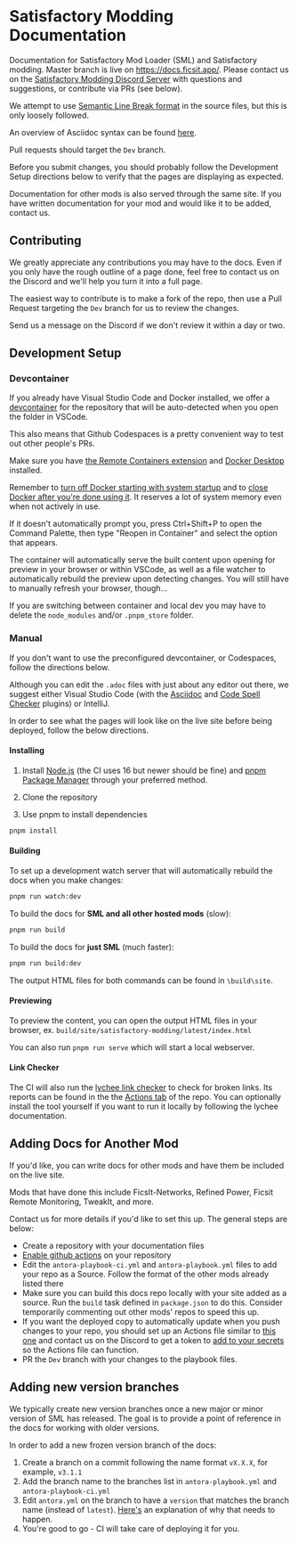 # Satisfactory Modding Documentation

Documentation for Satisfactory Mod Loader (SML) and Satisfactory modding.
Master branch is live on <https://docs.ficsit.app/>.
Please contact us on the
[Satisfactory Modding Discord Server](https://discord.ficsit.app)
with questions and suggestions, or contribute via PRs (see below).

We attempt to use [Semantic Line Break format](https://sembr.org/) in the source files,
but this is only loosely followed.

An overview of Asciidoc syntax can be found [here](https://docs.asciidoctor.org/asciidoc/latest/syntax-quick-reference/).

Pull requests should target the `Dev` branch.

Before you submit changes,
you should probably follow the Development Setup directions below
to verify that the pages are displaying as expected.

Documentation for other mods is also served through the same site.
If you have written documentation for your mod and would like it to be added, contact us.

## Contributing

We greatly appreciate any contributions you may have to the docs.
Even if you only have the rough outline of a page done,
feel free to contact us on the Discord and we'll help you turn it into a full page.

The easiest way to contribute is to make a fork of the repo,
then use a Pull Request targeting the `Dev` branch for us to review the changes.

Send us a message on the Discord if we don't review it within a day or two.

## Development Setup

### Devcontainer

If you already have Visual Studio Code and Docker installed,
we offer a [devcontainer](https://code.visualstudio.com/docs/devcontainers/containers)
for the repository that will be auto-detected when you open the folder in VSCode.

This also means that Github Codespaces is a pretty convenient way to test out other people's PRs.

Make sure you have [the Remote Containers extension](https://marketplace.visualstudio.com/items?itemName=ms-vscode-remote.remote-containers)
and [Docker Desktop](https://www.docker.com/products/docker-desktop) installed.

Remember to [turn off Docker starting with system startup](https://superuser.com/a/1386584)
and to [close Docker after you're done using it](https://www.reddit.com/r/docker/comments/ol11ve/how_to_completely_stop_docker_desktop/).
It reserves a lot of system memory even when not actively in use.

If it doesn't automatically prompt you, press Ctrl+Shift+P to open the Command Palette,
then type "Reopen in Container" and select the option that appears.

The container will automatically serve the built content upon opening for preview in your browser or within VSCode,
as well as a file watcher to automatically rebuild the preview upon detecting changes.
You will still have to manually refresh your browser, though...

If you are switching between container and local dev you may have to delete the `node_modules` and/or `.pnpm_store` folder.

### Manual

If you don't want to use the preconfigured devcontainer, or Codespaces, follow the directions below.

Although you can edit the `.adoc` files with just about any editor out there,
we suggest either Visual Studio Code (with the
[Asciidoc](https://marketplace.visualstudio.com/items?itemName=asciidoctor.asciidoctor-vscode)
and [Code Spell Checker](https://marketplace.visualstudio.com/items?itemName=streetsidesoftware.code-spell-checker) plugins)
or IntelliJ.

In order to see what the pages will look like on the live site before being deployed,
follow the below directions.

#### Installing

1. Install [Node.js](https://nodejs.org/en/download/) (the CI uses 16 but newer should be fine) and [pnpm Package Manager](https://pnpm.io/) through your preferred method.

2. Clone the repository

3. Use pnpm to install dependencies

```bash
pnpm install
```

#### Building

To set up a development watch server that will automatically rebuild the docs when you make changes:

```bash
pnpm run watch:dev
```

To build the docs for **SML and all other hosted mods** (slow):

```bash
pnpm run build
```

To build the docs for **just SML** (much faster):

```bash
pnpm run build:dev
```

The output HTML files for both commands can be found in `\build\site`.

#### Previewing

To preview the content, you can open the output HTML files in your browser, ex. `build/site/satisfactory-modding/latest/index.html`

You can also run `pnpm run serve` which will start a local webserver.

#### Link Checker

The CI will also run the [lychee link checker](https://github.com/lycheeverse/lychee/tree/master) to check for broken links.
Its reports can be found in the the [Actions tab](https://github.com/satisfactorymodding/Documentation/actions) of the repo.
You can optionally install the tool yourself if you want to run it locally by following the lychee documentation.

## Adding Docs for Another Mod

If you'd like, you can write docs for other mods and have them be included on the live site.

Mods that have done this include FicsIt-Networks, Refined Power, Ficsit Remote Monitoring, TweakIt, and more.

Contact us for more details if you'd like to set this up. The general steps are below:

- Create a repository with your documentation files
- [Enable github actions](https://docs.github.com/en/repositories/managing-your-repositorys-settings-and-features/enabling-features-for-your-repository/managing-github-actions-settings-for-a-repository) on your repository
- Edit the `antora-playbook-ci.yml` and `antora-playbook.yml` files to add your repo as a Source. Follow the format of the other mods already listed there
- Make sure you can build this docs repo locally with your site added as a source. Run the `build` task defined in `package.json` to do this. Consider temporarily commenting out other mods' repos to speed this up.
- If you want the deployed copy to automatically update when you push changes to your repo, you should set up an Actions file similar to [this one](.github/workflows/SubModPush.yml.example) and contact us on the Discord to get a token to [add to your secrets](https://docs.github.com/en/actions/security-guides/encrypted-secrets#creating-encrypted-secrets-for-a-repository) so the Actions file can function.
- PR the `Dev` branch with your changes to the playbook files.

## Adding new version branches

We typically create new version branches once a new major or minor version of SML has released.
The goal is to provide a point of reference in the docs for working with older versions.

In order to add a new frozen version branch of the docs:

1. Create a branch on a commit following the name format `vX.X.X`, for example, `v3.1.1`
2. Add the branch name to the branches list in `antora-playbook.yml` and `antora-playbook-ci.yml`
3. Edit `antora.yml` on the branch to have a `version` that matches the branch name (instead of `latest`). [Here's](https://gitlab.com/antora/antora/-/issues/496) an explanation of why that needs to happen.
4. You're good to go - CI will take care of deploying it for you.
